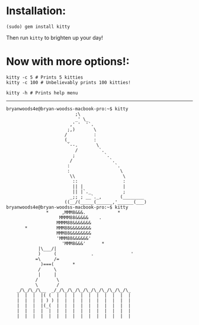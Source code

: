 Installation:
=============
    (sudo) gem install kitty

Then run `kitty` to brighten up your day!


Now with more options!:
=======================
    kitty -c 5 # Prints 5 kitties
    kitty -c 100 # Unbelievably prints 100 kitties!

    kitty -h # Prints help menu

--------------------------------------------------------

    bryanwoods4e@bryan-woodss-macbook-pro:~$ kitty
                              ;\
                              _' \_
                            ,' '  '`.
                           ;,)       \
                          /          :
                          (_         :
                           `--.       \
                              /        `.
                             ;           `.
                            /              `.
                           :                 `.
                           :                   \
                            \\                  \
                             ::                 :
                             || |               |
                             || |`._            ;
                            _;; ; __`._,       (________
                          ((__/(_____(______,'______(___)
    bryanwoods4e@bryan-woodss-macbook-pro:~$ kitty
                   *     ,MMM8&&&.            *
                        MMMM88&&&&&    .
                       MMMM88&&&&&&&
           *           MMM88&&&&&&&&
                       MMM88&&&&&&&&
                       'MMM88&&&&&&'
                         'MMM8&&&'      *
                |\___/|
                )     (             .              '
               =\     /=
                 )===(       *
                /     \
                |     |
               /       \
               \       /
        _/\_/\_/\__  _/_/\_/\_/\_/\_/\_/\_/\_/\_/\_
        |  |  |  |( (  |  |  |  |  |  |  |  |  |  |
        |  |  |  | ) ) |  |  |  |  |  |  |  |  |  |
        |  |  |  |(_(  |  |  |  |  |  |  |  |  |  |
        |  |  |  |  |  |  |  |  |  |  |  |  |  |  |
        |  |  |  |  |  |  |  |  |  |  |  |  |  |  |
